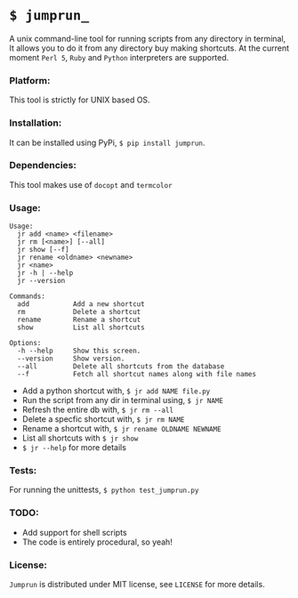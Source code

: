 `$ jumprun_`
=============

A unix command-line tool for running scripts from any directory in terminal, It allows you to do it from any directory buy making shortcuts. At the current moment `Perl 5`, `Ruby` and `Python` interpreters are supported.

### Platform:

This tool is strictly for UNIX based OS.

### Installation:

It can be installed using PyPi, `$ pip install jumprun`.

### Dependencies:
This tool makes use of `docopt` and `termcolor`

### Usage:
```
Usage:
  jr add <name> <filename>
  jr rm [<name>] [--all]
  jr show [--f]
  jr rename <oldname> <newname>
  jr <name>
  jr -h | --help
  jr --version

Commands:
  add           Add a new shortcut
  rm            Delete a shortcut
  rename        Rename a shortcut
  show          List all shortcuts

Options:
  -h --help     Show this screen.
  --version     Show version.
  --all         Delete all shortcuts from the database
  --f           Fetch all shortcut names along with file names
```
* Add a python shortcut with, `$ jr add NAME file.py`
* Run the script from any dir in terminal using, `$ jr NAME`
* Refresh the entire db with, `$ jr rm --all`
* Delete a specfic shortcut with, `$ jr rm NAME`
* Rename a shortcut with, `$ jr rename OLDNAME NEWNAME`
* List all shortcuts with `$ jr show`
* `$ jr --help` for more details

### Tests:
For running the unittests, `$ python test_jumprun.py` 

### TODO:
* Add support for shell scripts 
* The code is entirely procedural, so yeah!

### License:
`Jumprun` is distributed under MIT license, see `LICENSE` for more details.
